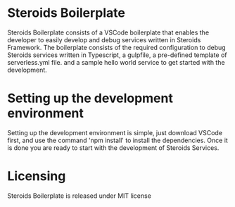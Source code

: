 # Steroids Boilerplate

Steroids Boilerplate consists of a VSCode boilerplate that enables the developer to easily develop and debug services written in Steroids Framework. The boilerplate consists of the required configuration to debug Steroids services written in Typescript, a gulpfile, a pre-defined template of serverless.yml file. and a sample hello world service to get started with the development.

# Setting up the development environment

Setting up the development environment is simple, just download VSCode first, and use the command 'npm install' to install the dependencies. Once it is done you are ready to start with the development of Steroids Services.

# Licensing

Steroids Boilerplate is released under MIT license
